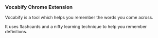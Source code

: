 ### Vocabify Chrome Extension

Vocabify is a tool which helps you remember the words you come across.

It uses flashcards and a nifty learning technique to help you remember definitions.

